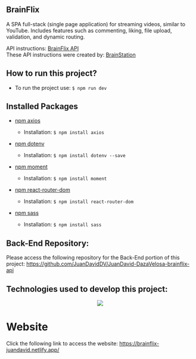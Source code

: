 ## BrainFlix
A SPA full-stack (single page application) for streaming videos, similar to YouTube. Includes features such as commenting, liking, file upload, validation, and dynamic routing.

API instructions: <a href="https://unit-3-project-api-0a5620414506.herokuapp.com/" target="_blank">BrainFlix API</a>
<br/>
These API instructions were created by: <a href="https://brainstation.io/" targte="_blank">BrainStation</a>

## How to run this project?
- To run the project use: `$ npm run dev`

## Installed Packages
- [npm axios](https://www.npmjs.com/package/axios)    
    - Installation:
    `$ npm install axios`

- [npm dotenv](https://www.npmjs.com/package/dotenv)    
    - Installation:
    `$ npm install dotenv --save`

- [npm moment](https://www.npmjs.com/package/moment)    
    - Installation:
    `$ npm install moment`

- [npm react-router-dom](https://www.npmjs.com/package/react-router-dom)
    - Installation:
    `$ npm install react-router-dom`

- [npm sass](https://www.npmjs.com/package/sass)    
    - Installation:
    `$ npm install sass`

## Back-End Repository:
Please access the following repository for the Back-End portion of this project: https://github.com/JuanDavidDV/JuanDavid-DazaVelosa-brainflix-api

## Technologies used to develop this project:
<p align="center">
  <a href="https://skillicons.dev">
    <img src="https://skillicons.dev/icons?i=react,vite,js,npm,nodejs,express,sass" />
  </a>
</p>

# Website 
Click the following link to access the website: https://brainflix-juandavid.netlify.app/